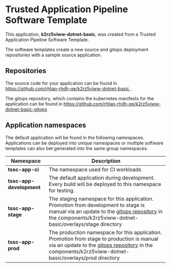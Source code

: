 # Trusted Application Pipeline Software Template

This application, **k2rz5viww-dotnet-basic**, was created from a Trusted Application Pipeline Software Template.

The software templates create a new source and gitops deployment repositories with a sample source application. 

## Repositories

The source code for your application can be found in [https://github.com/rhtap-rhdh-qe/k2rz5viww-dotnet-basic ](https://github.com/rhtap-rhdh-qe/k2rz5viww-dotnet-basic ).
 
The gitops repository, which contains the kubernetes manifests for the application can be found in 
[https://github.com/rhtap-rhdh-qe/k2rz5viww-dotnet-basic-gitops ](https://github.com/rhtap-rhdh-qe/k2rz5viww-dotnet-basic-gitops ) 

## Application namespaces 

The default application will be found in the following namespaces. Applications can be deployed into unique namespaces or multiple software templates can also bet generated into the same group namespaces.  

|  Namespace   |  Description   |  
| -------- | -------- |
| **tssc-app-ci** | The namespace used for CI workloads |
| **tssc-app-development** | The default application during development. Every build will be deployed to this namespace for testing. |
| **tssc-app-stage** | The staging namespace for this application. Promotion from development to stage is manual via an update to the [gitops repository](https://github.com/rhtap-rhdh-qe/k2rz5viww-dotnet-basic-gitops ) in the components/k2rz5viww-dotnet-basic/overlays/stage directory |
| **tssc-app-prod** | The production namespace for this application. Promotion from stage to production is manual via an update to the [gitops repository](https://github.com/rhtap-rhdh-qe/k2rz5viww-dotnet-basic-gitops ) in the components/k2rz5viww-dotnet-basic/overlays/prod directory |